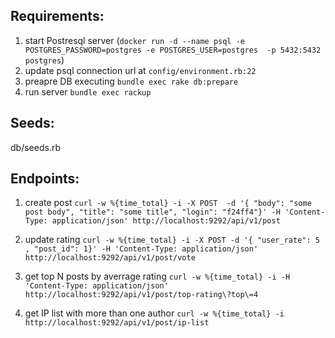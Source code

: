 ## Requirements:
  1. start Postresql server (```docker run -d --name psql -e POSTGRES_PASSWORD=postgres -e POSTGRES_USER=postgres  -p 5432:5432 postgres```)
  2. update psql connection url at ```config/environment.rb:22```
  3. preapre DB executing ```bundle exec rake db:prepare```
  4. run server ```bundle exec rackup```

## Seeds:
  db/seeds.rb

## Endpoints:

1) create post
```curl -w %{time_total} -i -X POST  -d '{ "body": "some post body", "title": "some title", "login": "f24ff4"}' -H 'Content-Type: application/json' http://localhost:9292/api/v1/post```

2) update rating
```curl -w %{time_total} -i -X POST -d '{ "user_rate": 5 , "post_id": 1}' -H 'Content-Type: application/json' http://localhost:9292/api/v1/post/vote```

3) get top N posts by averrage rating
```curl -w %{time_total} -i -H 'Content-Type: application/json' http://localhost:9292/api/v1/post/top-rating\?top\=4```

4) get IP list with more than one author
```curl -w %{time_total} -i   http://localhost:9292/api/v1/post/ip-list```

